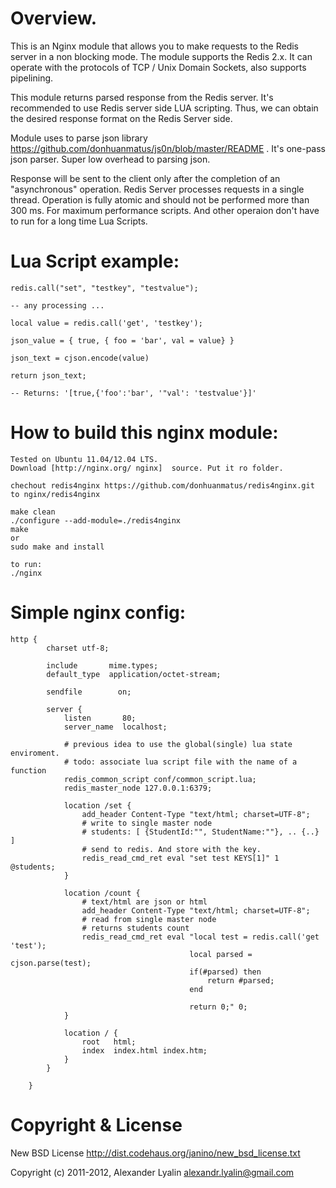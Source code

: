Overview.
=============

This is an Nginx module that allows you to make requests to the Redis server in a non blocking mode. 
The module supports the Redis 2.x. It can operate with the protocols of TCP / Unix Domain Sockets, also supports pipelining.

This module returns parsed response from the Redis server. It's recommended to use Redis server side LUA scripting. 
Thus, we can obtain the desired response format on the Redis Server side.

Module uses to parse json library  https://github.com/donhuanmatus/js0n/blob/master/README . 
It's one-pass json parser. Super low overhead to parsing json.

Response will be sent to the client only after the completion of an "asynchronous" operation. 
Redis Server processes requests in a single thread.
Operation is fully atomic and should not be performed more than 300 ms. 
For maximum performance scripts. And other operaion don't have to run for a long time Lua Scripts.


Lua Script example:
=============

    
    redis.call("set", "testkey", "testvalue");
    
    -- any processing ...
    
    local value = redis.call('get', 'testkey');
    
    json_value = { true, { foo = 'bar', val = value} }
    
    json_text = cjson.encode(value)
    
    return json_text;
    
    -- Returns: '[true,{'foo':'bar', '"val': 'testvalue'}]'
    


How to build this nginx module:
=============


    Tested on Ubuntu 11.04/12.04 LTS. 
    Download [http://nginx.org/ nginx]  source. Put it ro folder.
    
    chechout redis4nginx https://github.com/donhuanmatus/redis4nginx.git to nginx/redis4nginx

    make clean
    ./configure --add-module=./redis4nginx
    make
    or 
    sudo make and install

    to run:
    ./nginx


Simple nginx config:
=============


    http {
            charset utf-8;
        
            include       mime.types;
            default_type  application/octet-stream;
        
            sendfile        on;
        
            server {
                listen       80;
                server_name  localhost;
        
                # previous idea to use the global(single) lua state enviroment.
                # todo: associate lua script file with the name of a function
                redis_common_script conf/common_script.lua;
                redis_master_node 127.0.0.1:6379;
        
                location /set {
                    add_header Content-Type "text/html; charset=UTF-8";
                    # write to single master node
                    # students: [ {StudentId:"", StudentName:""}, .. {..} ]
                    # send to redis. And store with the key. 
                    redis_read_cmd_ret eval "set test KEYS[1]" 1 @students;
                }
        
                location /count {
                    # text/html are json or html 
                    add_header Content-Type "text/html; charset=UTF-8";
                    # read from single master node
                    # returns students count
                    redis_read_cmd_ret eval "local test = redis.call('get 'test');
                                            local parsed = cjson.parse(test);
                                            if(#parsed) then
                                                return #parsed;
                                            end
                                            
                                            return 0;" 0;
                }
        
                location / {
                    root   html;
                    index  index.html index.htm;
                }
            }
        
        }

Copyright & License
=============

New BSD License http://dist.codehaus.org/janino/new_bsd_license.txt

Copyright (c) 2011-2012, Alexander Lyalin <alexandr.lyalin@gmail.com>
